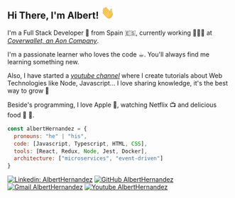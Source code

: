 <h2> Hi There, I'm Albert! <img src="https://raw.githubusercontent.com/ABSphreak/ABSphreak/master/gifs/Hi.gif" width="30px"></h2>
I'm a Full Stack Developer 🚀 from Spain 🇪🇸, currently working 👨🏻‍💻 at <em><a href="https://www.coverwallet.com/">Coverwallet, an Aon Company</a></em>.

I'm a passionate learner who loves the code ☕︎. You'll always find me learning something new.

Also, I have started a <em><a href="https://www.youtube.com/channel/UCrjQ8NCnBBI4M3CZlkua8CQ" target="_blank" rel="noopener noreferrer">youtube channel</a></em> where I create tutorials about Web Technologies like Node, Javascript... I love sharing knowledge, it's the best way to grow 🚀

Beside's programming, I love Apple 🍎, watching Netflix 📺 and delicious food 🌯 🍱.

```javascript
const albertHernandez = {
  pronouns: "he" | "his",
  code: [Javascript, Typescript, HTML, CSS],
  tools: [React, Redux, Node, Jest, Docker],
  architecture: ["microservices", "event-driven"]
}
```

[![Linkedin: AlbertHernandez](https://img.shields.io/badge/-AlbertHernandez-blue?style=flatsquare&logo=Linkedin&logoColor=white&link=https://www.linkedin.com/in/albert-hernandez-pellicer/)](https://www.linkedin.com/in/albert-hernandez-pellicer)
[![GitHub AlbertHernandez](https://img.shields.io/github/followers/AlbertHernandez?label=follow&style=social)](https://github.com/AlbertHernandez)
[![Gmail AlbertHernandez](https://img.shields.io/badge/Gmail-alberthernandezdez%40gmail.com-red)](mailto:alberthernandezdev@gmail.com)
[![Youtube AlbertHernandez](https://img.shields.io/badge/Youtube-Albert%20Hernandez-red)](https://www.youtube.com/channel/UCrjQ8NCnBBI4M3CZlkua8CQ)
